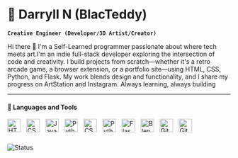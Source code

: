# 🐻 Darryll N (BlacTeddy)

**`Creative Engineer (Developer/3D Artist/Creator)`**

<p>Hi there 👋 I'm a Self-Learned programmer passionate about where tech meets art.I'm an indie full-stack developer exploring the intersection of code and creativity. I build projects from scratch—whether it's a retro arcade game, a browser extension, or a portfolio site—using HTML, CSS, Python, and Flask. My work blends design and functionality, and I share my progress on ArtStation and Instagram. Always learning, always building</p>

---

#### 🧰 Languages and Tools
<span title="HTML"><img align="left" alt="HTML" width="30px" style="padding-right:10px;" src="https://cdn.jsdelivr.net/gh/devicons/devicon@latest/icons/html5/html5-plain-wordmark.svg"/></span>
<span title="CSS"><img align="left" alt="CSS" width="30px" style="padding-right:10px;" src="https://cdn.jsdelivr.net/gh/devicons/devicon@latest/icons/css3/css3-plain-wordmark.svg"/></span>
<span title="JavaScript"><img align="left" alt="JavaScript" width="30px" style="padding-right:10px;" src="https://cdn.jsdelivr.net/gh/devicons/devicon/icons/javascript/javascript-plain.svg"/></span>
<span title="C++"><img align="left" alt="Python" width="30px" style="padding-right:10px;" src="https://cdn.jsdelivr.net/gh/devicons/devicon/icons/cplusplus/cplusplus-plain.svg" /></span>
<span title="C Sharp"><img align="left" alt="CSharp" width="30px" style="padding-right:10px;" src="https://cdn.jsdelivr.net/gh/devicons/devicon@latest/icons/csharp/csharp-plain.svg"/></span>
<span title="Python"><img align="left" alt="Python" width="30px" style="padding-right:10px;" src="https://cdn.jsdelivr.net/gh/devicons/devicon/icons/python/python-plain.svg" /></span>
<span title="Flask"><img align="left" alt="Flask" width="30px" style="padding-right:10px;" src="https://cdn.jsdelivr.net/gh/devicons/devicon@latest/icons/flask/flask-original.svg" /></span>
<span title="Blender"><img align="left" alt="Blender" width="30px" style="padding-right:10px;" src="https://cdn.jsdelivr.net/gh/devicons/devicon@latest/icons/blender/blender-original.svg" /></span>
<span title="Git"><img align="left" alt="Git" width="30px" style="padding-right:10px;" src="https://cdn.jsdelivr.net/gh/devicons/devicon/icons/git/git-original.svg"/></span>
<span title="GitHub"><img align="left" alt="GitHubWorkspace" width="30px" style="padding-right:10px;" src="https://cdn.jsdelivr.net/gh/devicons/devicon@latest/icons/githubcodespaces/githubcodespaces-original.svg"/></span>
<br />

#

<!--
<img src="https://cdn.jsdelivr.net/gh/devicons/devicon@latest/icons/html5/html5-plain-wordmark.svg" />
**BlacTeddy/BlacTeddy** is a ✨ _special_ ✨ repository because its `README.md` (no files yet) appears on your GitHub profile.
This is a work in progress on my learning jorney

<span title="This is a tooltip that appears on hover">Hover over me</span>
-->



![Status](https://img.shields.io/badge/status-active-brightgreen)

